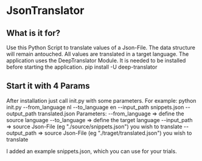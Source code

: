 # JsonTranslator

## What is it for?
Use this Python Script to translate values of a Json-File.
The data structure will remain antouched. All values are translated in a target language.
The application uses the DeepTranslator Module.
It is needed to be installed before starting the application.
pip install -U deep-translator

## Start it with 4 Params
After installation just call init.py with some parameters.
For example:
python init.py --from_language nl --to_language en --input_path snippets.json --output_path translated.json
Parameters: --from_language => define the source language
            --to_language => define the target language
            --input_path => source Json-File (eg "./source/snippets.json") you wish to translate
            --output_path => source Json-File (eg "./traget/translated.json") you wish to translate


I added an example snippets.json, which you can use for your trials.